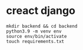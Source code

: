 # creact django

    mkdir backend && cd backend
    python3.9 -m venv env
    source env/bin/activate
    touch requirements.txt